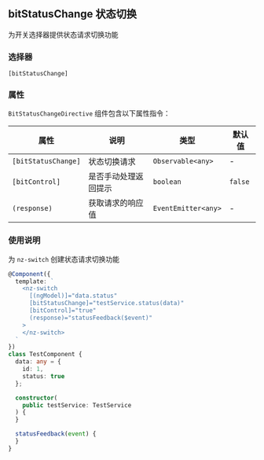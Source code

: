 ## bitStatusChange 状态切换

为开关选择器提供状态请求切换功能

### 选择器

`[bitStatusChange]`

### 属性

`BitStatusChangeDirective` 组件包含以下属性指令：

| 属性                | 说明                 | 类型                | 默认值  |
| ------------------- | -------------------- | ------------------- | ------- |
| `[bitStatusChange]` | 状态切换请求         | `Observable<any>`   | -       |
| `[bitControl]`      | 是否手动处理返回提示 | `boolean`           | `false` |
| `(response)`        | 获取请求的响应值     | `EventEmitter<any>` | -       |


### 使用说明

为 `nz-switch` 创建状态请求切换功能

```typescript
@Component({
  template: `
    <nz-switch
      [(ngModel)]="data.status"
      [bitStatusChange]="testService.status(data)"
      [bitControl]="true"
      (response)="statusFeedback($event)"
    >
    </nz-switch>
  `
})
class TestComponent {
  data: any = {
    id: 1,
    status: true
  };

  constructor(
    public testService: TestService
  ) {
  }

  statusFeedback(event) {
  }
}
```
